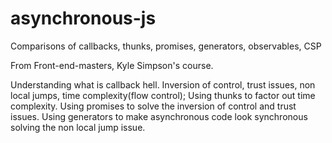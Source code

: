 # asynchronous-js
Comparisons of callbacks, thunks, promises, generators, observables, CSP


From Front-end-masters, Kyle Simpson's course.

Understanding what is callback hell. Inversion of control, trust issues, non local jumps, time complexity(flow control);
Using thunks to factor out time complexity.
Using promises to solve the inversion of control and trust issues.
Using generators to make asynchronous code look synchronous solving the non local jump issue.
